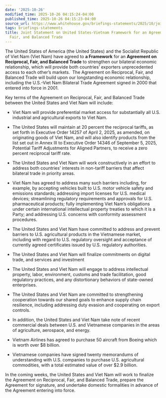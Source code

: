```yaml
---
date: '2025-10-26'
modified_time: 2025-10-26 04:15:24-04:00
published_time: 2025-10-26 04:15:23-04:00
source_url: https://www.whitehouse.gov/briefings-statements/2025/10/joint-statement-on-united-states-vietnam-framework-for-an-agreement-on-reciprocal-fair-and-balanced-trade/
tags: briefings-statements
title: Joint Statement on United States-Vietnam Framework for an Agreement on Reciprocal,
  Fair, and Balanced Trade
---
```

 
The United States of America (the United States) and the Socialist
Republic of Viet Nam (Viet Nam) have agreed to **a Framework** for an
**Agreement on Reciprocal, Fair, and Balanced Trade** to strengthen our
bilateral economic relationship, which will provide both countries’
exporters unprecedented access to each other’s markets.  The Agreement
on Reciprocal, Fair, and Balanced Trade will build upon our longstanding
economic relationship, including the U.S.-Viet Nam Bilateral Trade
Agreement signed in 2000 that entered into force in 2001.

Key terms of the Agreement on Reciprocal, Fair, and Balanced Trade
between the United States and Viet Nam will include:

-   Viet Nam will provide preferential market access for substantially
    all U.S. industrial and agricultural exports to Viet Nam.

<!-- -->

-   The United States will maintain at 20 percent the reciprocal
    tariffs, as set forth in Executive Order 14257 of April 2, 2025, as
    amended, on originating goods of Viet Nam, and will also identify
    products from the list set out in Annex III to Executive Order 14346
    of September 5, 2025, Potential Tariff Adjustments for Aligned
    Partners, to receive a zero percent reciprocal tariff rate. 

<!-- -->

-   The United States and Viet Nam will work constructively in an effort
    to address both countries’ interests in non-tariff barriers that
    affect bilateral trade in priority areas.

<!-- -->

-   Viet Nam has agreed to address many such barriers including, for
    example, by accepting vehicles built to U.S. motor vehicle safety
    and emissions standards; addressing import licenses for U.S. medical
    devices; streamlining regulatory requirements and approvals for U.S.
    pharmaceutical products; fully implementing Viet Nam’s obligations
    under certain international intellectual property treaties to which
    it is a Party; and addressing U.S. concerns with conformity
    assessment procedures.

<!-- -->

-   The United States and Viet Nam have committed to address and prevent
    barriers to U.S. agricultural products in the Vietnamese market,
    including with regard to U.S. regulatory oversight and acceptance of
    currently agreed certificates issued by U.S. regulatory
    authorities. 

<!-- -->

-   The United States and Viet Nam will finalize commitments on digital
    trade, and services and investment

<!-- -->

-   The United States and Viet Nam will engage to address intellectual
    property, labor, environment, customs and trade facilitation, good
    regulatory practices, and any distortionary behaviors of state-owned
    enterprises.

<!-- -->

-   The United States and Viet Nam are committed to strengthening
    cooperation towards our shared goals to enhance supply chain
    resilience, including addressing duty evasion and cooperating on
    export controls.

<!-- -->

-   In addition, the United States and Viet Nam take note of recent
    commercial deals between U.S. and Vietnamese companies in the areas
    of agriculture, aerospace, and energy. 

<!-- -->

-   Vietnam Airlines has agreed to purchase 50 aircraft from Boeing
    which is worth over $8 billion. 

<!-- -->

-   Vietnamese companies have signed twenty memorandums of understanding
    with U.S. companies to purchase U.S. agricultural commodities, with
    a total estimated value of over $2.9 billion.

In the coming weeks, the United States and Viet Nam will work to
finalize the Agreement on Reciprocal, Fair, and Balanced Trade, prepare
the Agreement for signature, and undertake domestic formalities in
advance of the Agreement entering into force.
